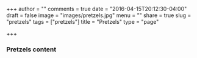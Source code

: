 +++
author = ""
comments = true
date = "2016-04-15T20:12:30-04:00"
draft = false
image = "images/pretzels.jpg"
menu = ""
share = true
slug = "pretzels"
tags = ["pretzels"]
title = "Pretzels"
type = "page"

+++

### Pretzels content